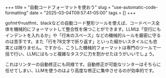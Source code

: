 
+++
title = "自動コードフォーマットを使おう"
slug = "use-automatic-code-formatting"
date = "2025-03-04T09:57:41-05:00"
tags = []
+++

gofmtやrustfmt、blackなどの自動コード整形ツールを使えば、コードベース全体を機械的にフォーマットして整合性を保つことができます。LLMは「空行にもインデントを入れるか」や「行末のスペース」などの機械的ルールを厳密に守るのは苦手です。また「行を78文字で折り返す」といった細かいスタイルにも忠実とは限りません。ですから、こうした機械的フォーマットは専門のツールで一括で行い、LLMにはもっと複雑なタスクに力を割かせたほうがいいでしょう。

これはリンターの自動修正にも同様です。自動修正が可能なリンターはそちらに任せてしまい、LLMを使うのはより高度な修正に集中させるのが効率的です。

